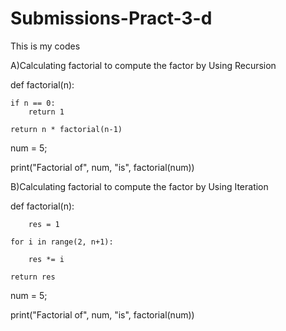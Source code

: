 # Submissions-Pract-3-d
This is my codes

A)Calculating factorial to compute the factor by
Using Recursion


def factorial(n):

    if n == 0:
        return 1

    return n * factorial(n-1)

num = 5;

print("Factorial of", num, "is", factorial(num))

   
B)Calculating factorial to compute the factor by
Using Iteration


def factorial(n):

        res = 1

    for i in range(2, n+1):

        res *= i

    return res
num = 5;

print("Factorial of", num, "is", factorial(num))
